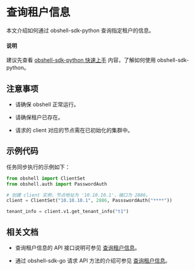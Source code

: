 # 查询租户信息

本文介绍如何通过 obshell-sdk-python 查询指定租户的信息。

<main id="notice" type='explain'>
  <h4>说明</h4>
  <p>建议先查看 <a href='../100.quickstart-of-python.md'>obshell-sdk-python 快速上手</a> 内容，了解如何使用 obshell-sdk-python。</p>
</main>

## 注意事项

* 请确保 obshell 正常运行。

* 请确保租户已存在。

* 请求的 client 对应的节点需在已初始化的集群中。

## 示例代码

任务同步执行的示例如下：

```python
from obshell import ClientSet
from obshell.auth import PasswordAuth

# 创建 client 实例，节点地址为 '10.10.10.1'，端口为 2886。
client = ClientSet("10.10.10.1", 2886, PassswordAuth("****"))

tenant_info = client.v1.get_tenant_info("t1")
```

## 相关文档

* 查询租户信息的 API 接口说明可参见 [查询租户信息](../../../400.obshell-api-reference/500.tenant-management/200.view-tenant.md)。

* 通过 obshell-sdk-go 请求 API 方法的介绍可参见 [查询租户信息](../../200.go/500.tenant-management/200.view-tenant-of-go.md)。
